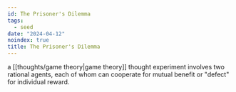 ```yaml
---
id: The Prisoner's Dilemma
tags:
  - seed
date: "2024-04-12"
noindex: true
title: The Prisoner's Dilemma
---
```


a [[thoughts/game theory|game theory]] thought experiment involves two rational agents, each of whom can cooperate for mutual benefit or "defect" for individual reward.
